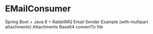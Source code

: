 # EMailConsumer
Spring Boot + Java 8 + RabbitMQ Email Sender Example (with multipart attachments)
Attachments Base64 convertTo file


